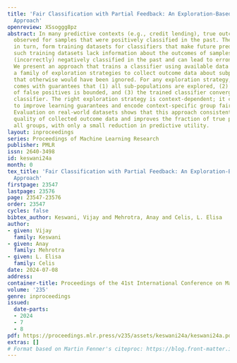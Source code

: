 ```yaml
---
title: 'Fair Classification with Partial Feedback: An Exploration-Based Data Collection
  Approach'
openreview: XSsoggg8pz
abstract: In many predictive contexts (e.g., credit lending), true outcomes are only
  observed for samples that were positively classified in the past. These past observations,
  in turn, form training datasets for classifiers that make future predictions. However,
  such training datasets lack information about the outcomes of samples that were
  (incorrectly) negatively classified in the past and can lead to erroneous classifiers.
  We present an approach that trains a classifier using available data and comes with
  a family of exploration strategies to collect outcome data about subpopulations
  that otherwise would have been ignored. For any exploration strategy, the approach
  comes with guarantees that (1) all sub-populations are explored, (2) the fraction
  of false positives is bounded, and (3) the trained classifier converges to a "desired"
  classifier. The right exploration strategy is context-dependent; it can be chosen
  to improve learning guarantees and encode context-specific group fairness properties.
  Evaluation on real-world datasets shows that this approach consistently boosts the
  quality of collected outcome data and improves the fraction of true positives for
  all groups, with only a small reduction in predictive utility.
layout: inproceedings
series: Proceedings of Machine Learning Research
publisher: PMLR
issn: 2640-3498
id: keswani24a
month: 0
tex_title: 'Fair Classification with Partial Feedback: An Exploration-Based Data Collection
  Approach'
firstpage: 23547
lastpage: 23576
page: 23547-23576
order: 23547
cycles: false
bibtex_author: Keswani, Vijay and Mehrotra, Anay and Celis, L. Elisa
author:
- given: Vijay
  family: Keswani
- given: Anay
  family: Mehrotra
- given: L. Elisa
  family: Celis
date: 2024-07-08
address:
container-title: Proceedings of the 41st International Conference on Machine Learning
volume: '235'
genre: inproceedings
issued:
  date-parts:
  - 2024
  - 7
  - 8
pdf: https://proceedings.mlr.press/v235/assets/keswani24a/keswani24a.pdf
extras: []
# Format based on Martin Fenner's citeproc: https://blog.front-matter.io/posts/citeproc-yaml-for-bibliographies/
---
```

